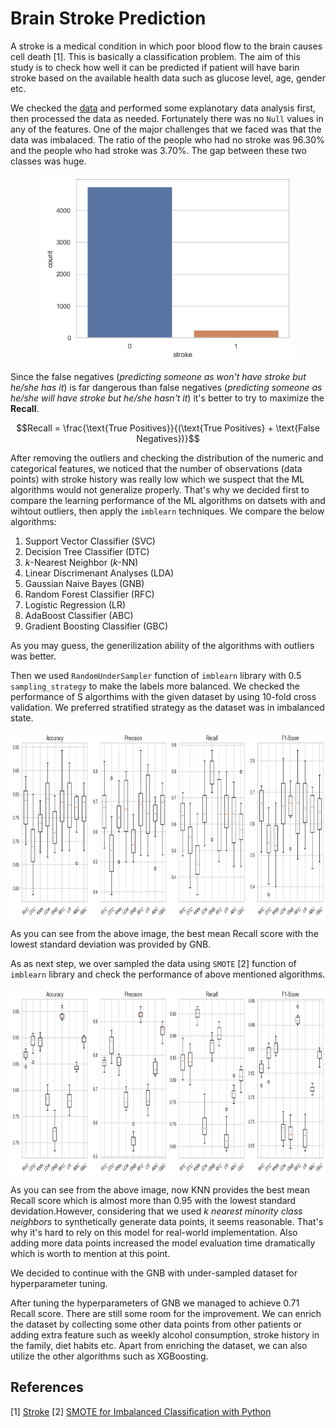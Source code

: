 # Brain Stroke Prediction
A stroke is a medical condition in which poor blood flow to the brain causes cell death [1]. This is basically a classification problem. The aim of this study is to check how well it can be predicted if patient will have barin stroke based on the available health data such as glucose level, age, gender etc.

We checked the [data](https://github.com/muscak/Brain-Stroke-Prediction/tree/main/Data) and performed some explanotary data analysis first, then processed the data as needed. Fortunately there was no `Null` values in any of the features. One of the major challenges that we faced was that the data was imbalaced. The ratio of the people who had no stroke was 96.30% and the people who had stroke was 3.70%. The gap between these two classes was huge. 
<p align='center' >
  <img src='images/target.png' align='center' height=300>
</p>

Since the false negatives (*predicting someone as won't have stroke but he/she has it*) is far dangerous than false negatives (*predicting someone as he/she will have stroke but he/she hasn't it*) it's better to try to maximize the **Recall**.

$$Recall = \frac{\text{True Positives}}{(\text{True Positives} + \text{False Negatives})}$$

After removing the outliers and checking the distribution of the numeric and categorical features, we noticed that the number of observations (data points) with stroke history was really low which we suspect that the ML algorithms would not generalize properly. That's why we decided first to compare the learning performance of the ML algorithms on datsets with and wihtout outliers, then apply the `imblearn` techniques. We compare the below algorithms:

1. Support Vector Classifier (SVC)
2. Decision Tree Classifier (DTC) 
3. $k$-Nearest Neighbor ($k$-NN)
4. Linear Discrimenant Analyses (LDA)
5. Gaussian Naive Bayes (GNB)
6. Random Forest Classifier (RFC)
7. Logistic Regression (LR)
8. AdaBoost Classifier (ABC)
9. Gradient Boosting Classifier (GBC)

As you may guess, the generilization ability of the algorithms with outliers was better.

Then we used `RandomUnderSampler` function of `imblearn` library with 0.5 `sampling_strategy` to make the labels more balanced. We checked the performance of S algorthims with the given dataset by using 10-fold cross validation. We preferred stratified strategy as the dataset was in imbalanced state.

<p align='center' >
  <img src='images/undersampling.png' align='center' height=300>
</p>

As you can see from the above image, the best mean Recall score with the lowest standard deviation was provided by GNB.

As as next step, we over sampled the data using `SMOTE` [2] function of `imblearn` library and check the performance of above mentioned algorithms.

<p align='center' >
  <img src='images/oversampling.png' align='center' height=300>
</p>

As you can see from the above image, now KNN provides the best mean Recall score which is almost more than 0.95 with the lowest standard devidation.However, considering that we used *k nearest minority class neighbors* to synthetically generate data points, it seems reasonable. That's why it's hard to rely on this model for real-world implementation. Also adding more data points increased the model evaluation time dramatically which is worth to mention at this point.

We decided to continue with the GNB with under-sampled dataset for hyperparameter tuning. 

After tuning the hyperparameters of GNB we managed to achieve 0.71 Recall score. There are still some room for the improvement. We can enrich the dataset by collecting some other data points from other patients or adding extra feature such as weekly alcohol consumption, stroke history in the family, diet habits etc. Apart from enriching the dataset, we can also utilize the other algorithms such as XGBoosting.

## References
[1] [Stroke](https://en.wikipedia.org/wiki/Stroke)
[2] [SMOTE for Imbalanced Classification with Python](https://machinelearningmastery.com/smote-oversampling-for-imbalanced-classification/)
